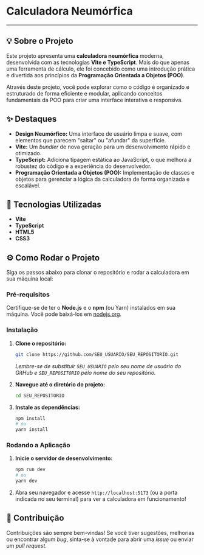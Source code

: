 # Calculadora Neumórfica

---

## 💡 Sobre o Projeto

Este projeto apresenta uma **calculadora neumórfica** moderna, desenvolvida com as tecnologias **Vite e TypeScript**. Mais do que apenas uma ferramenta de cálculo, ele foi concebido como uma introdução prática e divertida aos princípios da **Programação Orientada a Objetos (POO)**.

Através deste projeto, você pode explorar como o código é organizado e estruturado de forma eficiente e modular, aplicando conceitos fundamentais da POO para criar uma interface interativa e responsiva.

## ✨ Destaques

* **Design Neumórfico:** Uma interface de usuário limpa e suave, com elementos que parecem "saltar" ou "afundar" da superfície.
* **Vite:** Um *bundler* de nova geração para um desenvolvimento rápido e otimizado.
* **TypeScript:** Adiciona tipagem estática ao JavaScript, o que melhora a robustez do código e a experiência do desenvolvedor.
* **Programação Orientada a Objetos (POO):** Implementação de classes e objetos para gerenciar a lógica da calculadora de forma organizada e escalável.

## 🚀 Tecnologias Utilizadas

* **Vite**
* **TypeScript**
* **HTML5**
* **CSS3**

## ⚙️ Como Rodar o Projeto

Siga os passos abaixo para clonar o repositório e rodar a calculadora em sua máquina local:

### Pré-requisitos

Certifique-se de ter o **Node.js** e o **npm** (ou Yarn) instalados em sua máquina. Você pode baixá-los em [nodejs.org](https://nodejs.org/).

### Instalação

1.  **Clone o repositório:**

    ```bash
    git clone https://github.com/SEU_USUARIO/SEU_REPOSITORIO.git
    ```

    *Lembre-se de substituir `SEU_USUARIO` pelo seu nome de usuário do GitHub e `SEU_REPOSITORIO` pelo nome do seu repositório.*

2.  **Navegue até o diretório do projeto:**

    ```bash
    cd SEU_REPOSITORIO
    ```

3.  **Instale as dependências:**

    ```bash
    npm install
    # ou
    yarn install
    ```

### Rodando a Aplicação

1.  **Inicie o servidor de desenvolvimento:**

    ```bash
    npm run dev
    # ou
    yarn dev
    ```

2.  Abra seu navegador e acesse `http://localhost:5173` (ou a porta indicada no seu terminal) para ver a calculadora em funcionamento!

## 🤝 Contribuição

Contribuições são sempre bem-vindas! Se você tiver sugestões, melhorias ou encontrar algum *bug*, sinta-se à vontade para abrir uma *issue* ou enviar um *pull request*.
